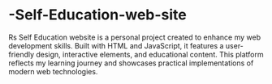 # -Self-Education-web-site
Rs Self Education website is a personal project created to enhance my web development skills. Built with HTML and JavaScript, it features a user-friendly design, interactive elements, and educational content. This platform reflects my learning journey and showcases practical implementations of modern web technologies.
